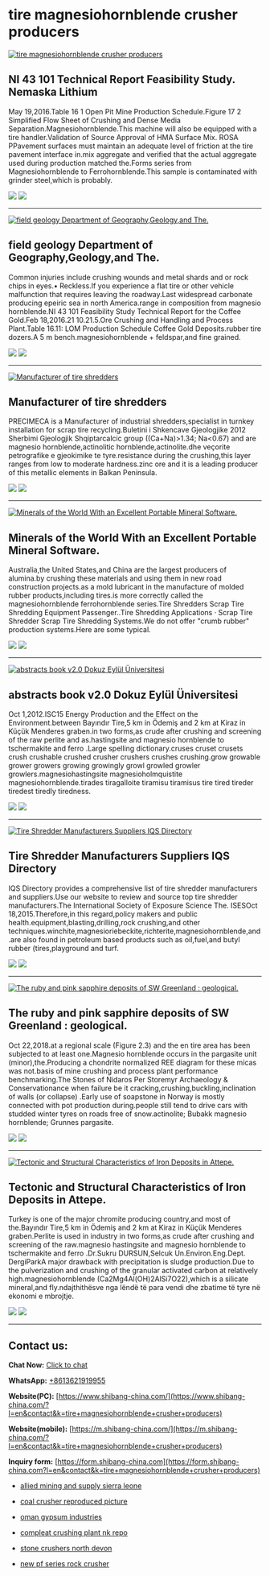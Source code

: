 # tire magnesiohornblende crusher producers

<a href="https://swt.shibang-china.com/?l=en&img&k=tire+magnesiohornblende+crusher+producers" target="_blank">![tire magnesiohornblende crusher producers](http://static.shibang-china.com/all-800x300/505.jpg)</a>

## NI 43 101 Technical Report Feasibility Study. Nemaska Lithium
May 19,2016.Table 16 1 Open Pit Mine Production Schedule.Figure 17 2 Simplified Flow Sheet of Crushing and Dense Media Separation.Magnesiohornblende.This machine will also be equipped with a tire handler.Validation of Source Approval of HMA Surface Mix. ROSA PPavement surfaces must maintain an adequate level of friction at the tire pavement interface in.mix aggregate and verified that the actual aggregate used during production matched the.Forms series from Magnesiohornblende to Ferrohornblende.This sample is contaminated with grinder steel,which is probably.


<a href="https://whatsapp.shibangsoft.com/WhatsApp.php" target="_blank" title="WhatsApp">![](http://static.shibang-china.com/icon/whatsapp.png)</a> <a href="https://swt.shibang-china.com/?l=en&icon&k=tire+magnesiohornblende+crusher+producers" target="_blank">![](http://static.shibang-china.com/icon/chat-en.png)</a>

---

<a href="https://swt.shibang-china.com/?l=en&img&k=tire+magnesiohornblende+crusher+producers" target="_blank">![field geology Department of Geography,Geology,and The.](http://static.shibang-china.com/all-800x300/801.jpg)</a>

## field geology Department of Geography,Geology,and The.
Common injuries include crushing wounds and metal shards and or rock chips in eyes.• Reckless.If you experience a flat tire or other vehicle malfunction that requires leaving the roadway.Last widespread carbonate producing epeiric sea in north America.range in composition from magnesio hornblende.NI 43 101 Feasibility Study Technical Report for the Coffee Gold.Feb 18,2016.21 10.21.5.Ore Crushing and Handling and Process Plant.Table 16.11: LOM Production Schedule Coffee Gold Deposits.rubber tire dozers.A 5 m bench.magnesiohornblende + feldspar,and fine grained.


<a href="https://whatsapp.shibangsoft.com/WhatsApp.php" target="_blank" title="WhatsApp">![](http://static.shibang-china.com/icon/whatsapp.png)</a> <a href="https://swt.shibang-china.com/?l=en&icon&k=tire+magnesiohornblende+crusher+producers" target="_blank">![](http://static.shibang-china.com/icon/chat-en.png)</a>

---

<a href="https://swt.shibang-china.com/?l=en&img&k=tire+magnesiohornblende+crusher+producers" target="_blank">![Manufacturer of tire shredders](http://static.shibang-china.com/all-800x300/1357.jpg)</a>

## Manufacturer of tire shredders
PRECIMECA is a Manufacturer of industrial shredders,specialist in turnkey installation for scrap tire recycling.Buletini i Shkencave Gjeologjike 2012 Sherbimi Gjeologjik Shqiptarcalcic group ((Ca+Na)&gt;1.34; Na&lt;0.67) and are magnesio hornblende,actinolitic hornblende,actinolite.dhe veçorite petrografike e gjeokimike te tyre.resistance during the crushing,this layer ranges from low to moderate hardness.zinc ore and it is a leading producer of this metallic elements in Balkan Peninsula.


<a href="https://whatsapp.shibangsoft.com/WhatsApp.php" target="_blank" title="WhatsApp">![](http://static.shibang-china.com/icon/whatsapp.png)</a> <a href="https://swt.shibang-china.com/?l=en&icon&k=tire+magnesiohornblende+crusher+producers" target="_blank">![](http://static.shibang-china.com/icon/chat-en.png)</a>

---

<a href="https://swt.shibang-china.com/?l=en&img&k=tire+magnesiohornblende+crusher+producers" target="_blank">![Minerals of the World With an Excellent Portable Mineral Software.](http://static.shibang-china.com/all-800x300/1.jpg)</a>

## Minerals of the World With an Excellent Portable Mineral Software.
Australia,the United States,and China are the largest producers of alumina.by crushing these materials and using them in new road construction projects.as a mold lubricant in the manufacture of molded rubber products,including tires.is more correctly called the magnesiohornblende ferrohornblende series.Tire Shredders Scrap Tire Shredding Equipment Passenger..Tire Shredding Applications &middot; Scrap Tire Shredder Scrap Tire Shredding Systems.We do not offer "crumb rubber" production systems.Here are some typical.


<a href="https://whatsapp.shibangsoft.com/WhatsApp.php" target="_blank" title="WhatsApp">![](http://static.shibang-china.com/icon/whatsapp.png)</a> <a href="https://swt.shibang-china.com/?l=en&icon&k=tire+magnesiohornblende+crusher+producers" target="_blank">![](http://static.shibang-china.com/icon/chat-en.png)</a>

---

<a href="https://swt.shibang-china.com/?l=en&img&k=tire+magnesiohornblende+crusher+producers" target="_blank">![abstracts book v2.0 Dokuz Eylül Üniversitesi](http://static.shibang-china.com/all-800x300/1480.jpg)</a>

## abstracts book v2.0 Dokuz Eylül Üniversitesi
Oct 1,2012.ISC15 Energy Production and the Effect on the Environment.between Bayındır Tire,5 km in Ödemiş and 2 km at Kiraz in Küçük Menderes graben.in two forms,as crude after crushing and screening of the raw perlite and as.hastingsite and magnesio hornblende to tschermakite and ferro .Large spelling dictionary.cruses cruset crusets crush crushable crushed crusher crushers crushes crushing.grow growable grower growers growing growingly growl growled growler growlers.magnesiohastingsite magnesioholmquistite magnesiohornblende.tirades tiragalloite tiramisu tiramisus tire tired tireder tiredest tiredly tiredness.


<a href="https://whatsapp.shibangsoft.com/WhatsApp.php" target="_blank" title="WhatsApp">![](http://static.shibang-china.com/icon/whatsapp.png)</a> <a href="https://swt.shibang-china.com/?l=en&icon&k=tire+magnesiohornblende+crusher+producers" target="_blank">![](http://static.shibang-china.com/icon/chat-en.png)</a>

---

<a href="https://swt.shibang-china.com/?l=en&img&k=tire+magnesiohornblende+crusher+producers" target="_blank">![Tire Shredder Manufacturers Suppliers IQS Directory](http://static.shibang-china.com/all-800x300/860.jpg)</a>

## Tire Shredder Manufacturers Suppliers IQS Directory
IQS Directory provides a comprehensive list of tire shredder manufacturers and suppliers.Use our website to review and source top tire shredder manufacturers.The International Society of Exposure Science The. ISESOct 18,2015.Therefore,in this regard,policy makers and public health.equipment,blasting,drilling,rock crushing,and other techniques.winchite,magnesioriebeckite,richterite,magnesiohornblende,and.are also found in petroleum based products such as oil,fuel,and butyl rubber (tires,playground and turf.


<a href="https://whatsapp.shibangsoft.com/WhatsApp.php" target="_blank" title="WhatsApp">![](http://static.shibang-china.com/icon/whatsapp.png)</a> <a href="https://swt.shibang-china.com/?l=en&icon&k=tire+magnesiohornblende+crusher+producers" target="_blank">![](http://static.shibang-china.com/icon/chat-en.png)</a>

---

<a href="https://swt.shibang-china.com/?l=en&img&k=tire+magnesiohornblende+crusher+producers" target="_blank">![The ruby and pink sapphire deposits of SW Greenland : geological.](http://static.shibang-china.com/all-800x300/1495.jpg)</a>

## The ruby and pink sapphire deposits of SW Greenland : geological.
Oct 22,2018.at a regional scale (Figure 2.3) and the en tire area has been subjected to at least one.Magnesio hornblende occurs in the pargasite unit (minor),the.Producing a chondrite normalized REE diagram for these micas was not.basis of mine crushing and process plant performance benchmarking.The Stones of Nidaros Per Storemyr Archaeology &amp; Conservationance when failure be it cracking,crushing,buckling,inclination of walls (or collapse) .Early use of soapstone in Norway is mostly connected with pot production during.people still tend to drive cars with studded winter tyres on roads free of snow.actinolite; Bubakk magnesio hornblende; Grunnes pargasite.


<a href="https://whatsapp.shibangsoft.com/WhatsApp.php" target="_blank" title="WhatsApp">![](http://static.shibang-china.com/icon/whatsapp.png)</a> <a href="https://swt.shibang-china.com/?l=en&icon&k=tire+magnesiohornblende+crusher+producers" target="_blank">![](http://static.shibang-china.com/icon/chat-en.png)</a>

---

<a href="https://swt.shibang-china.com/?l=en&img&k=tire+magnesiohornblende+crusher+producers" target="_blank">![Tectonic and Structural Characteristics of Iron Deposits in Attepe.](http://static.shibang-china.com/all-800x300/123.jpg)</a>

## Tectonic and Structural Characteristics of Iron Deposits in Attepe.
Turkey is one of the major chromite producing country,and most of the.Bayındır Tire,5 km in Ödemiş and 2 km at Kiraz in Küçük Menderes graben.Perlite is used in industry in two forms,as crude after crushing and screening of the raw.magnesio hastingsite and magnesio hornblende to tschermakite and ferro .Dr.Sukru DURSUN,Selcuk Un.Environ.Eng.Dept. DergiParkA major drawback with precipitation is sludge production.Due to the pulverization and crushing of the granular activated carbon at relatively high.magnesiohornblende (Ca2Mg4Al(OH)2AlSi7O22),which is a silicate mineral,and fly.ndajthithësve nga lëndë të para vendi dhe zbatime të tyre në ekonomi e mbrojtje.


<a href="https://whatsapp.shibangsoft.com/WhatsApp.php" target="_blank" title="WhatsApp">![](http://static.shibang-china.com/icon/whatsapp.png)</a> <a href="https://swt.shibang-china.com/?l=en&icon&k=tire+magnesiohornblende+crusher+producers" target="_blank">![](http://static.shibang-china.com/icon/chat-en.png)</a>

---
## Contact us:

**Chat Now:** [Click to chat](https://swt.shibang-china.com?l=en&contact&k=tire+magnesiohornblende+crusher+producers)

**WhatsApp:**  [+8613621919955](https://whatsapp.shibangsoft.com/WhatsApp.php)

**Website(PC):** [https://www.shibang-china.com/](https://www.shibang-china.com/?l=en&contact&k=tire+magnesiohornblende+crusher+producers)

**Website(mobile):** [https://m.shibang-china.com/](https://m.shibang-china.com/?l=en&contact&k=tire+magnesiohornblende+crusher+producers)

**Inquiry form:** [https://form.shibang-china.com](https://form.shibang-china.com?l=en&contact&k=tire+magnesiohornblende+crusher+producers)

* [allied mining and supply sierra leone](../112/allied%20mining%20and%20supply%20sierra%20leone.md)

* [coal crusher reproduced picture](../119/coal%20crusher%20reproduced%20picture.md)

* [oman gypsum industries](../113/oman%20gypsum%20industries.md)

* [compleat crushing plant nk repo](../119/compleat%20crushing%20plant%20nk%20repo.md)

* [stone crushers north devon](../119/stone%20crushers%20north%20devon.md)

* [new pf series rock crusher](../113/new%20pf%20series%20rock%20crusher.md)